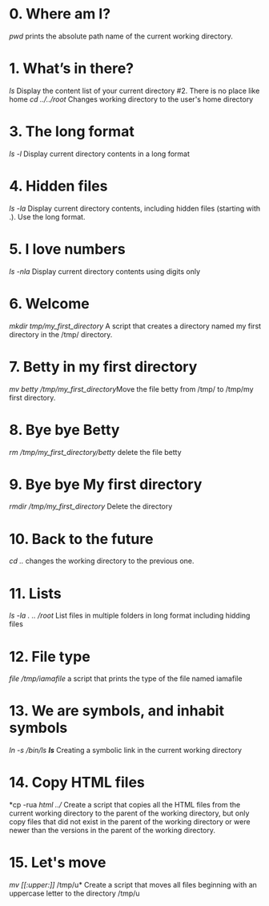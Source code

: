 # 0. Where am I?
*pwd*  prints the absolute path name of the current working directory.
# 1. What’s in there?
*ls* Display the content list of your current directory
#2. There is no place like home
*cd ../../root* Changes working directory to the user's home directory
# 3. The long format
*ls -l* Display current directory contents in a long format
# 4. Hidden files
*ls -la* Display current directory contents, including hidden files (starting with .). Use the long format.
# 5. I love numbers
*ls -nla* Display current directory contents using digits only
# 6. Welcome
*mkdir tmp/my_first_directory* A script that creates a directory named my first directory in the /tmp/ directory.
# 7. Betty in my first directory
*mv betty /tmp/my_first_directory*Move the file betty from /tmp/ to /tmp/my first directory.
# 8. Bye bye Betty
*rm /tmp/my_first_directory/betty* delete the file betty
# 9. Bye bye My first directory
*rmdir /tmp/my_first_directory* Delete the directory
# 10. Back to the future
*cd ..* changes the working directory to the previous one.
# 11. Lists
*ls -la . .. /root* List files in multiple folders in long format including hidding files
# 12. File type
*file /tmp/iamafile*  a script that prints the type of the file named iamafile
# 13. We are symbols, and inhabit symbols
*ln -s /bin/ls __ls__* Creating a symbolic link in the current working directory
# 14. Copy HTML files
*cp -rua *html ../* Create a script that copies all the HTML files from the current working directory to the parent of the working directory, but only copy files that did not exist in the parent of the working directory or were newer than the versions in the parent of the working directory.
# 15. Let's move
*mv [[:upper:]]* /tmp/u* Create a script that moves all files beginning with an uppercase letter to the directory /tmp/u
